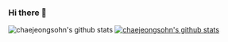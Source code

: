 ### Hi there 👋

![chaejeongsohn's github stats](https://github-readme-stats.vercel.app/api?username=chaejeongsohn&show_icons=true)
[![chaejeongsohn's github stats](https://github-readme-stats.vercel.app/api/top-langs/?username=chaejeongsohn&show_icons=true&hide_border=true&title_color=004386&icon_color=004386&layout=compact)](https://github.com/chaejeongsohn)

<!--
**chaejeongsohn/chaejeongsohn** is a ✨ _special_ ✨ repository because its `README.md` (this file) appears on your GitHub profile.

Here are some ideas to get you started:

- 🔭 I’m currently working on ...
- 🌱 I’m currently learning ...
- 👯 I’m looking to collaborate on ...
- 🤔 I’m looking for help with ...
- 💬 Ask me about ...
- 📫 How to reach me: ...
- 😄 Pronouns: ...
- ⚡ Fun fact: ...
-->
